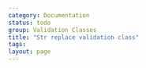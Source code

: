```yaml
---
category: Documentation
status: todo
group: Validation Classes
title: "Str replace validation class"
tags: 
layout: page
---
```



